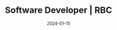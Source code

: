 ---
title: "Software Developer | RBC"
tags: [work]
date: 2024-01-15

showDate: false
showTaxonomies: true
showSummary: true
draft: false

externalUrl: "/portfolio"
summary: "Automated completion of application products’ developer ticket requests to middleware messaging team using Python to increase response rate and development speed. Added trigger monitoring to bank-wide Linux/AIX servers 🏦📁, allowing apps to save system resources until required"
_build:
  render: "false"
  list: "local"
---